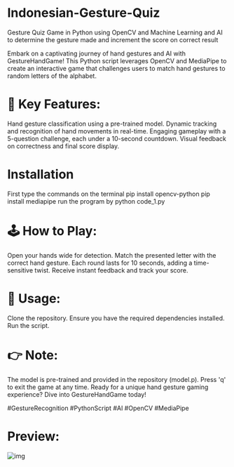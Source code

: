 # Indonesian-Gesture-Quiz
Gesture Quiz Game in Python using OpenCV and Machine Learning and AI to determine the gesture made and increment the score on correct result



Embark on a captivating journey of hand gestures and AI with GestureHandGame! This Python script leverages OpenCV and MediaPipe to create an interactive game that challenges users to match hand gestures to random letters of the alphabet.

# 🤖 Key Features:

Hand gesture classification using a pre-trained model.
Dynamic tracking and recognition of hand movements in real-time.
Engaging gameplay with a 5-question challenge, each under a 10-second countdown.
Visual feedback on correctness and final score display.


# Installation
First type the commands on the terminal
pip install opencv-python
pip install mediapipe
run the program by 
python code_1.py

# 🕹️ How to Play:

Open your hands wide for detection.
Match the presented letter with the correct hand gesture.
Each round lasts for 10 seconds, adding a time-sensitive twist.
Receive instant feedback and track your score.

# 🔗 Usage:

Clone the repository.
Ensure you have the required dependencies installed.
Run the script.

# 👉 Note:

The model is pre-trained and provided in the repository (model.p).
Press 'q' to exit the game at any time.
Ready for a unique hand gesture gaming experience? Dive into GestureHandGame today!

#GestureRecognition #PythonScript #AI #OpenCV #MediaPipe

# Preview:

![img](https://github.com/MuhammadAbdullahNaeem1/Indonesian-Gesture-Quiz/assets/105659099/89688786-35a5-4538-84ab-5dea0b59af4a)
